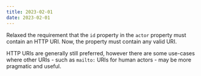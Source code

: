 ```yaml
---
title: 2023-02-01
date: 2023-02-01
---
```


Relaxed the requirement that the `id` property in the `actor` property must contain an HTTP URI. Now, the property must contain any valid URI.

HTTP URIs are generally still preferred, however there are some use-cases where other URIs - such as `mailto:` URIs for human actors - may be more pragmatic and useful.